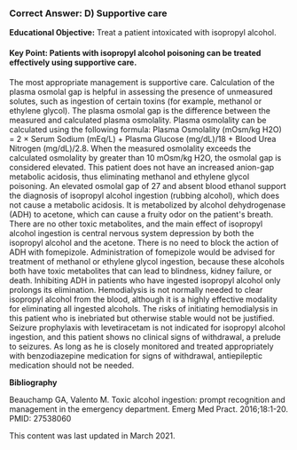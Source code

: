 
### Correct Answer: D) Supportive care 

**Educational Objective:** Treat a patient intoxicated with isopropyl alcohol.

#### **Key Point:** Patients with isopropyl alcohol poisoning can be treated effectively using supportive care.

The most appropriate management is supportive care. Calculation of the plasma osmolal gap is helpful in assessing the presence of unmeasured solutes, such as ingestion of certain toxins (for example, methanol or ethylene glycol). The plasma osmolal gap is the difference between the measured and calculated plasma osmolality. Plasma osmolality can be calculated using the following formula:
Plasma Osmolality (mOsm/kg H2O) = 2 × Serum Sodium (mEq/L) + Plasma Glucose (mg/dL)/18 + Blood Urea Nitrogen (mg/dL)/2.8.
When the measured osmolality exceeds the calculated osmolality by greater than 10 mOsm/kg H2O, the osmolal gap is considered elevated. This patient does not have an increased anion-gap metabolic acidosis, thus eliminating methanol and ethylene glycol poisoning. An elevated osmolal gap of 27 and absent blood ethanol support the diagnosis of isopropyl alcohol ingestion (rubbing alcohol), which does not cause a metabolic acidosis. It is metabolized by alcohol dehydrogenase (ADH) to acetone, which can cause a fruity odor on the patient's breath. There are no other toxic metabolites, and the main effect of isopropyl alcohol ingestion is central nervous system depression by both the isopropyl alcohol and the acetone.
There is no need to block the action of ADH with fomepizole. Administration of fomepizole would be advised for treatment of methanol or ethylene glycol ingestion, because these alcohols both have toxic metabolites that can lead to blindness, kidney failure, or death. Inhibiting ADH in patients who have ingested isopropyl alcohol only prolongs its elimination.
Hemodialysis is not normally needed to clear isopropyl alcohol from the blood, although it is a highly effective modality for eliminating all ingested alcohols. The risks of initiating hemodialysis in this patient who is inebriated but otherwise stable would not be justified.
Seizure prophylaxis with levetiracetam is not indicated for isopropyl alcohol ingestion, and this patient shows no clinical signs of withdrawal, a prelude to seizures. As long as he is closely monitored and treated appropriately with benzodiazepine medication for signs of withdrawal, antiepileptic medication should not be needed.

**Bibliography**

Beauchamp GA, Valento M. Toxic alcohol ingestion: prompt recognition and management in the emergency department. Emerg Med Pract. 2016;18:1-20. PMID: 27538060

This content was last updated in March 2021.